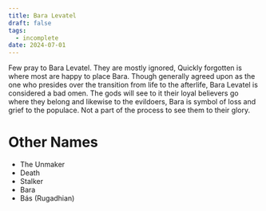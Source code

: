 ```yaml
---
title: Bara Levatel
draft: false
tags:
  - incomplete
date: 2024-07-01
---
```

Few pray to Bara Levatel. They are mostly ignored, Quickly forgotten is where most are happy to place Bara. Though generally agreed upon as the one who presides over the transition from life to the afterlife, Bara Levatel is considered a bad omen. The gods will see to it their loyal believers go where they belong and likewise to the evildoers, Bara is symbol of loss and grief to the populace. Not a part of the process to see them to their glory.

# Other Names
- The Unmaker
- Death
- Stalker
- Bara
- Bás (Rugadhian)